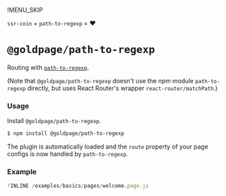 !MENU_SKIP

`ssr-coin` + `path-to-regexp` = :heart:

# `@goldpage/path-to-regexp`

Routing with [`path-to-regexp`](https://github.com/pillarjs/path-to-regexp).

(Note that `@goldpage/path-to-regexp` doesn't use the npm module `path-to-regexp` directly, but uses React Router's wrapper `react-router/matchPath`.)

### Usage

Install `@goldpage/path-to-regexp`.

~~~bash
$ npm install @goldpage/path-to-regexp
~~~

The plugin is automatically loaded and
the `route` property of your page configs is now handled by `path-to-regexp`.

### Example

~~~js
!INLINE /examples/basics/pages/welcome.page.js
~~~
